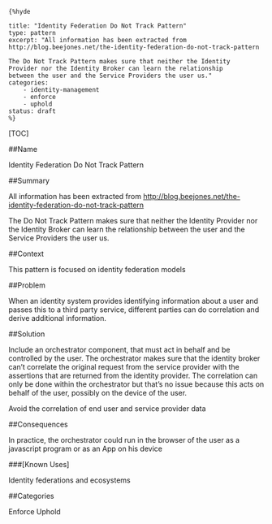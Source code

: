     {%hyde

    title: "Identity Federation Do Not Track Pattern"
    type: pattern
    excerpt: "All information has been extracted from
    http://blog.beejones.net/the-identity-federation-do-not-track-pattern
    
    The Do Not Track Pattern makes sure that neither the Identity
    Provider nor the Identity Broker can learn the relationship
    between the user and the Service Providers the user us."
    categories: 
        - identity-management
        - enforce
        - uphold
    status: draft
    %}

[TOC]

##Name
<!--Primary name the pattern is known by.-->

Identity Federation Do Not Track Pattern

<!--###[Also Known As]-->
<!-- All other names the pattern is known by.-->



##Summary
<!-- One short paragraph summarising the pattern.-->

All information has been extracted from
http://blog.beejones.net/the-identity-federation-do-not-track-pattern

The Do Not Track Pattern makes sure that neither the Identity Provider
nor the Identity Broker can learn the relationship between the user
and the Service Providers the user us.

##Context
<!-- The situations in which the pattern may apply.-->

This pattern is focused on identity federation models

##Problem
<!-- The problem a pattern addresses, including a list of forces describing why a problem might be difficult to solve.-->

When an identity system provides identifying information about a user
and passes this to a third party service, different parties can do
correlation and derive additional information.

##Solution
<!-- A concise description of how the pattern addresses the problem.-->

Include an orchestrator component, that must act in behalf and be
controlled by the user. The orchestrator makes sure that the identity
broker can’t correlate the original request from the service provider
with the assertions that are returned from the identity provider. The
correlation can only be done within the orchestrator but that’s no
issue because this acts on behalf of the user, possibly on the device
of the user.

<!--goals-->
Avoid the correlation of end user and service provider data

<!--###[Structure]-->
<!--A detailed specification of the structural aspects of the pattern. A class diagram if applicable.-->



<!--###[Implementation]-->
<!--Guidelines for implementing the pattern; code fragments; suggested PETS; policy fragments.-->



##Consequences
<!--The advantages (benefits) and disadvantages (liabilities) of applying the pattern.-->



<!--constraints and consequences-->
In practice, the orchestrator could run in the browser of the user as
a javascript program or as an App on his device

<!--###[Constraints]-->
<!-- limitations as a consequence of applying the pattern.-->



<!--##Examples-->
<!--Motivational example to see how the pattern is applied.-->



###[Known Uses]
<!-- Pointers to various applications of the pattern.-->

Identity federations and ecosystems

<!--##See Also-->
<!-- Any pointers to relevant information, not contained in the subfields below.-->



<!--###[Related Patterns]-->
<!-- Supporting and conflicting patterns-->



<!--###[Sources]-->
<!-- References to the original source of the pattern.-->



<!--##General Comments-->
<!-- Separate discussion on the pattern.-->



##Categories
<!-- Placeholder for future agreed upon categories as per collaboration's evaluation.-->

Enforce
Uphold

<!--##Tags-->
<!-- User definable descriptors for additional correlation.-->


